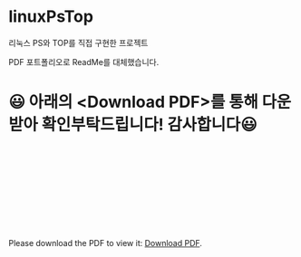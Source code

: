 # linuxPsTop
리눅스 PS와 TOP를 직접 구현한 프로젝트

PDF 포트폴리오로 ReadMe를 대체했습니다.
# :smiley: 아래의 \<Download PDF\>를 통해 다운받아 확인부탁드립니다! 감사합니다:smiley:

<object data="https://github.com/unooo/linuxPsTop/files/6163614/Linux.Programming.with.OS._.SSUShell.top.ps.pdf" type="application/pdf" width="700px" height="700px">
    <embed src="https://github.com/unooo/linuxPsTop/files/6163614/Linux.Programming.with.OS._.SSUShell.top.ps.pdf">
        <p>Please download the PDF to view it: <a href="https://github.com/unooo/linuxPsTop/files/6163614/Linux.Programming.with.OS._.SSUShell.top.ps.pdf">Download PDF</a>.</p>
    </embed>
</object>

